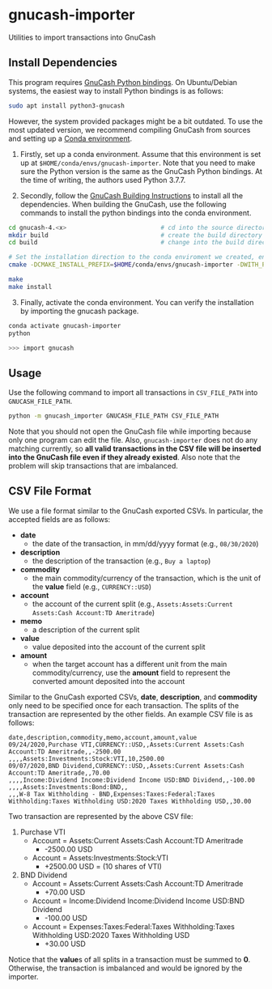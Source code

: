 # gnucash-importer
Utilities to import transactions into GnuCash


## Install Dependencies
This program requires [GnuCash Python bindings](https://wiki.gnucash.org/wiki/Python_Bindings). On Ubuntu/Debian systems, the easiest way to install Python bindings is as follows:

```bash
sudo apt install python3-gnucash
```

However, the system provided packages might be a bit outdated. To use the most updated version, we recommend compiling GnuCash from sources and setting up a [Conda environment](https://docs.conda.io/projects/conda/en/latest/index.html).

1. Firstly, set up a conda environment. Assume that this environment is set up at `$HOME/conda/envs/gnucash-importer`. Note that you need to make sure the Python version is the same as the GnuCash Python bindings. At the time of writing, the authors used Python 3.7.7.

2. Secondly, follow the [GnuCash Building Instructions](https://wiki.gnucash.org/wiki/Building_On_Linux) to install all the dependencies. When building the GnuCash, use the following commands to install the python bindings into the conda environment.

```bash
cd gnucash-4.<x>                          # cd into the source directory
mkdir build                               # create the build directory
cd build                                  # change into the build directory

# Set the installation direction to the conda enviroment we created, enable Python bindings
cmake -DCMAKE_INSTALL_PREFIX=$HOME/conda/envs/gnucash-importer -DWITH_PYTHON=True

make
make install
```

3. Finally, activate the conda environment. You can verify the installation by importing the gnucash package.

```bash
conda activate gnucash-importer
python

>>> import gnucash
```

## Usage

Use the following command to import all transactions in `CSV_FILE_PATH` into `GNUCASH_FILE_PATH`.

```bash
python -m gnucash_importer GNUCASH_FILE_PATH CSV_FILE_PATH
```

Note that you should not open the GnuCash file while importing because only one program can edit the file. Also, `gnucash-importer` does not do any matching currently, so **all valid transactions in the CSV file will be inserted into the GnuCash file even if they already existed**. Also note that the problem will skip transactions that are imbalanced.

## CSV File Format

We use a file format similar to the GnuCash exported CSVs. In particular, the accepted fields are as follows:

- **date**
  - the date of the transaction, in mm/dd/yyyy format (e.g., `08/30/2020`)
- **description**
  - the description of the transaction (e.g., `Buy a laptop`)
- **commodity**
  - the main commodity/currency of the transaction, which is the unit of the **value** field (e.g., `CURRENCY::USD`)
- **account**
  - the account of the current split (e.g., `Assets:Assets:Current Assets:Cash Account:TD Ameritrade`)
- **memo**
  - a description of the current split
- **value**
  - value deposited into the account of the current split
- **amount**
  - when the target account has a different unit from the main commodity/currency, use the **amount** field to represent the converted amount deposited into the account

Similar to the GnuCash exported CSVs, **date**, **description**, and **commodity** only need to be specified once for each transaction. The splits of the transaction are represented by the other fields. An example CSV file is as follows:

```
date,description,commodity,memo,account,amount,value
09/24/2020,Purchase VTI,CURRENCY::USD,,Assets:Current Assets:Cash Account:TD Ameritrade,,-2500.00
,,,,Assets:Investments:Stock:VTI,10,2500.00
09/07/2020,BND Dividend,CURRENCY::USD,,Assets:Current Assets:Cash Account:TD Ameritrade,,70.00
,,,,Income:Dividend Income:Dividend Income USD:BND Dividend,,-100.00
,,,,Assets:Investments:Bond:BND,,
,,,W-8 Tax Withholding - BND,Expenses:Taxes:Federal:Taxes Withholding:Taxes Withholding USD:2020 Taxes Withholding USD,,30.00
```
Two transaction are represented by the above CSV file:

1. Purchase VTI
    - Account = Assets:Current Assets:Cash Account:TD Ameritrade
      - -2500.00 USD
    - Account = Assets:Investments:Stock:VTI
      - +2500.00 USD = (10 shares of VTI)
2. BND Dividend
    - Account = Assets:Current Assets:Cash Account:TD Ameritrade
      - +70.00 USD
    - Account = Income:Dividend Income:Dividend Income USD:BND Dividend
      - -100.00 USD
    - Account = Expenses:Taxes:Federal:Taxes Withholding:Taxes Withholding USD:2020 Taxes Withholding USD
      - +30.00 USD
      
Notice that the **value**s of all splits in a transaction must be summed to **0**. Otherwise, the transaction is imbalanced and would be ignored by the importer.

